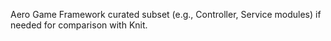 Aero Game Framework curated subset (e.g., Controller, Service modules) if needed for comparison with Knit.
